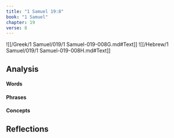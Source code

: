 ```yaml
---
title: "1 Samuel 19:8"
book: "1 Samuel"
chapter: 19
verse: 8
---
```

![[/Greek/1 Samuel/019/1 Samuel-019-008G.md#Text]]
![[/Hebrew/1 Samuel/019/1 Samuel-019-008H.md#Text]]

## Analysis

#### Words

#### Phrases

#### Concepts

## Reflections
